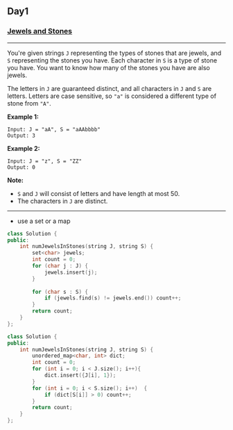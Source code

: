## Day1

### [Jewels and Stones](https://leetcode.com/explore/featured/card/may-leetcoding-challenge/534/week-1-may-1st-may-7th/3317/)

---

You're given strings `J` representing the types of stones that are jewels, and `S` representing the stones you have.  Each character in `S` is a type of stone you have.  You want to know how many of the stones you have are also jewels.

The letters in `J` are guaranteed distinct, and all characters in `J` and `S` are letters. Letters are case sensitive, so `"a"` is considered a different type of stone from `"A"`.

**Example 1:**
```
Input: J = "aA", S = "aAAbbbb"
Output: 3
```

**Example 2:**
```
Input: J = "z", S = "ZZ"
Output: 0
```

**Note:**

- `S` and `J` will consist of letters and have length at most 50.
- The characters in `J` are distinct.

---

- use a set or a map

```cpp
class Solution {
public:
    int numJewelsInStones(string J, string S) {
        set<char> jewels;
        int count = 0;
        for (char j : J) {
            jewels.insert(j);
        }
        
        for (char s : S) {
            if (jewels.find(s) != jewels.end()) count++;
        }
        return count;
    }
};
```

```cpp
class Solution {
public:
    int numJewelsInStones(string J, string S) {
        unordered_map<char, int> dict;
        int count = 0;
        for (int i = 0; i < J.size(); i++){
            dict.insert({J[i], 1});
        } 
        for (int i = 0; i < S.size(); i++)  {
            if (dict[S[i]] > 0) count++;
        }
        return count;
    }
};
```